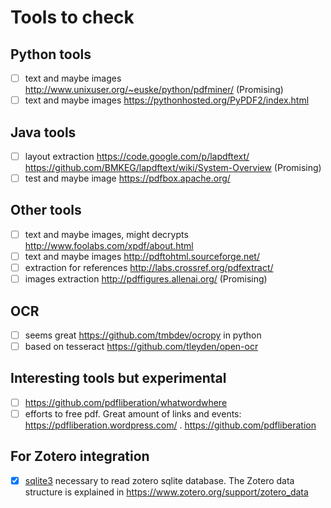 # Tools to check

## Python tools

- [ ] text and maybe images <http://www.unixuser.org/~euske/python/pdfminer/> (Promising)
- [ ] text and maybe images <https://pythonhosted.org/PyPDF2/index.html>

## Java tools

- [ ] layout extraction <https://code.google.com/p/lapdftext/> <https://github.com/BMKEG/lapdftext/wiki/System-Overview> (Promising)
- [ ] test and maybe image <https://pdfbox.apache.org/>

## Other tools

- [ ] text and maybe images, might decrypts <http://www.foolabs.com/xpdf/about.html>
- [ ] text and maybe images <http://pdftohtml.sourceforge.net/>
- [ ] extraction for references <http://labs.crossref.org/pdfextract/>
- [ ] images extraction <http://pdffigures.allenai.org/> (Promising)

## OCR

- [ ] seems great <https://github.com/tmbdev/ocropy> in python
- [ ] based on tesseract <https://github.com/tleyden/open-ocr>

## Interesting tools but experimental

- [ ] <https://github.com/pdfliberation/whatwordwhere>
- [ ] efforts to free pdf. Great amount of links and events: <https://pdfliberation.wordpress.com/> . <https://github.com/pdfliberation>

## For Zotero integration

- [x] [sqlite3](https://docs.python.org/2/library/sqlite3.html#module-sqlite3) necessary to read zotero sqlite database. The Zotero data structure is explained in <https://www.zotero.org/support/zotero_data>
